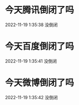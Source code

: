 # 今天腾讯倒闭了吗

2022-11-19 1:35:38 没倒闭

# 今天百度倒闭了吗

2022-11-19 1:35:41 没倒闭

# 今天微博倒闭了吗

2022-11-19 1:35:42 没倒闭

